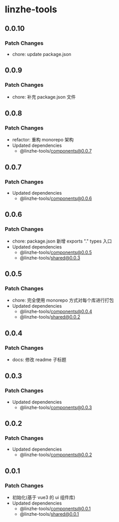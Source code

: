 # linzhe-tools

## 0.0.10

### Patch Changes

- chore: update package.json

## 0.0.9

### Patch Changes

- chore: 补充 package.json 文件

## 0.0.8

### Patch Changes

- refactor: 重构 monorepo 架构
- Updated dependencies
  - @linzhe-tools/components@0.0.7

## 0.0.7

### Patch Changes

- Updated dependencies
  - @linzhe-tools/components@0.0.6

## 0.0.6

### Patch Changes

- chore: package.json 新增 exports "." types 入口
- Updated dependencies
  - @linzhe-tools/components@0.0.5
  - @linzhe-tools/shared@0.0.3

## 0.0.5

### Patch Changes

- chore: 完全使用 monorepo 方式对每个库进行打包
- Updated dependencies
  - @linzhe-tools/components@0.0.4
  - @linzhe-tools/shared@0.0.2

## 0.0.4

### Patch Changes

- docs: 修改 readme 子标题

## 0.0.3

### Patch Changes

- Updated dependencies
  - @linzhe-tools/components@0.0.3

## 0.0.2

### Patch Changes

- Updated dependencies
  - @linzhe-tools/components@0.0.2

## 0.0.1

### Patch Changes

- 初始化(基于 vue3 的 ui 组件库)
- Updated dependencies
  - @linzhe-tools/components@0.0.1
  - @linzhe-tools/shared@0.0.1
